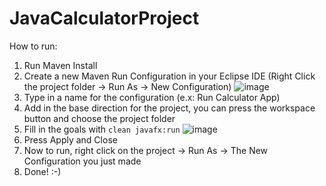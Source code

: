 # JavaCalculatorProject
How to run:

1. Run Maven Install
2. Create a new Maven Run Configuration in your Eclipse IDE (Right Click the project folder -> Run As -> New Configuration)
![image](https://github.com/AndrewSebastianH/JavaCalculatorProject/assets/90231686/13b74ebb-595b-47bf-a2eb-41c8691cdeee)
3. Type in a name for the configuration (e.x: Run Calculator App)
4. Add in the base direction for the project, you can press the workspace button and choose the project folder
5. Fill in the goals with `clean javafx:run`
   ![image](https://github.com/AndrewSebastianH/JavaCalculatorProject/assets/90231686/9a3eda0d-ebd2-4492-90e2-f1e3b6ce509f)
6. Press Apply and Close
7. Now to run, right click on the project -> Run As -> The New Configuration you just made
8. Done! :-)
